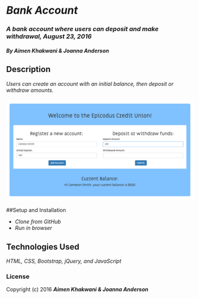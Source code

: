 # _Bank Account_

### _A bank account where users can deposit and make withdrawal, August 23, 2016_

#### _**By Aimen Khakwani & Joanna Anderson**_

## Description

_Users can create an account with an initial balance, then deposit or withdraw amounts._

####
<img src="screenshot.png" alt="A screenshot of the app">

##Setup and Installation

* _Clone from GitHub_
* _Run in browser_

## Technologies Used

_HTML, CSS, Bootstrap, jQuery, and JavaScript_

### License
Copyright (c) 2016 **_Aimen Khakwani & Joanna Anderson_**
